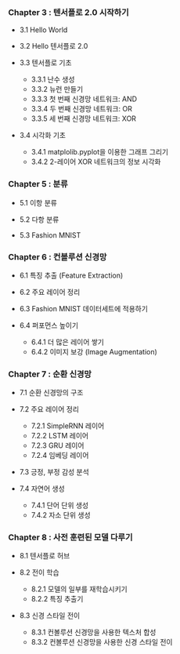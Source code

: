 ### Chapter 3 : 텐서플로 2.0 시작하기
- 3.1 Hello World
  
- 3.2 Hello 텐서플로 2.0
  
- 3.3 텐서플로 기초
  + 3.3.1 난수 생성
  + 3.3.2 뉴런 만들기
  + 3.3.3 첫 번째 신경망 네트워크: AND
  + 3.3.4 두 번째 신경망 네트워크: OR
  + 3.3.5 세 번째 신경망 네트워크: XOR
  
- 3.4 시각화 기초
  + 3.4.1 matplolib.pyplot을 이용한 그래프 그리기
  + 3.4.2 2-레이어 XOR 네트워크의 정보 시각화

### Chapter 5 : 분류
- 5.1 이항 분류
  
- 5.2 다항 분류
  
- 5.3 Fashion MNIST

### Chapter 6 : 컨볼루션 신경망
- 6.1 특징 추출 (Feature Extraction)
  
- 6.2 주요 레이어 정리
  
- 6.3 Fashion MNIST 데이터세트에 적용하기
  
- 6.4 퍼포먼스 높이기
  + 6.4.1 더 많은 레이어 쌓기
  + 6.4.2 이미지 보강 (Image Augmentation)

### Chapter 7 : 순환 신경망
- 7.1 순환 신경망의 구조
  
- 7.2 주요 레이어 정리
  + 7.2.1 SimpleRNN 레이어
  + 7.2.2 LSTM 레이어
  + 7.2.3 GRU 레이어
  + 7.2.4 임베딩 레이어

- 7.3 긍정, 부정 감성 분석
  
- 7.4 자연어 생성
  + 7.4.1 단어 단위 생성
  + 7.4.2 자소 단위 생성
  
### Chapter 8 : 사전 훈련된 모델 다루기
- 8.1 텐서플로 허브
  
- 8.2 전이 학습
  + 8.2.1 모델의 일부를 재학습시키기
  + 8.2.2 특징 추출기
  
- 8.3 신경 스타일 전이
  + 8.3.1 컨볼루션 신경망을 사용한 텍스처 합성
  + 8.3.2 컨볼루션 신경망을 사용한 신경 스타일 전이
